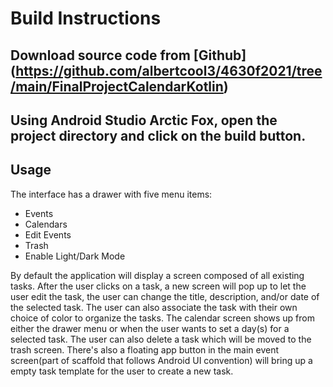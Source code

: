# Build Instructions
## Download source code from [Github] (https://github.com/albertcool3/4630f2021/tree/main/FinalProjectCalendarKotlin)
## Using Android Studio Arctic Fox, open the project directory and click on the build button.

## Usage
The interface has a drawer with five menu items:
- Events
- Calendars
- Edit Events
- Trash
- Enable Light/Dark Mode

By default the application will display a screen composed of all existing tasks. After the user clicks on a task, a new screen will pop up to let the user edit the task, the user can change the title, description, and/or date of the selected task. The user can also associate the task with their own choice of color to organize the tasks.
The calendar screen shows up from either the drawer menu or when the user wants to set a day(s) for a selected task. The user can also delete a task which will be moved to the trash screen.
There's also a floating app button in the main event screen(part of scaffold that follows Android UI convention) will bring up a empty task template for the user to create a new task.

